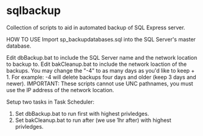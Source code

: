# sqlbackup
Collection of scripts to aid in automated backup of SQL Express server.

HOW TO USE
Import sp_backupdatabases.sql into the SQL Server's master database.

Edit dbBackup.bat to include the SQL Server name and the network location to backup to.
Edit bakCleanup.bat to include the network loaction of the backups. You may change the "-4" to as many days as you'd like to keep + 1. For example: -4 will delete backups four days and older (keep 3 days and newer).
IMPORTANT: These scripts cannot use UNC pathnames, you must use the IP address of the network location.

Setup two tasks in Task Scheduler:
1. Set dbBackup.bat to run first with highest privledges.
2. Set bakCleanup.bat to run after (we use 1hr after) with highest privledges.
